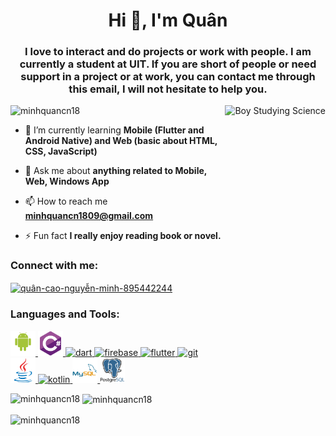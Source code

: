 <h1 align="center">Hi 👋, I'm Quân</h1>
<h3 align="center">I love to interact and do projects or work with people. I am currently a student at UIT. If you are short of people or need support in a project or at work, you can contact me through this email, I will not hesitate to help you.</h3>
<img align="right" height=400 alt="Boy Studying Science" src="https://user-images.githubusercontent.com/71182342/174432356-c883886c-dc4f-4bbb-a992-151fa70ed621.gif" />

<p align="left"> <img src="https://komarev.com/ghpvc/?username=minhquancn18&label=Profile%20views&color=0e75b6&style=flat" alt="minhquancn18" /> </p>

- 🌱 I’m currently learning **Mobile (Flutter and Android Native) and Web (basic about HTML, CSS, JavaScript)**

- 💬 Ask me about **anything related to Mobile, Web, Windows App**

- 📫 How to reach me **minhquancn1809@gmail.com**

- ⚡ Fun fact **I really enjoy reading book or novel.**

<h3 align="left">Connect with me:</h3>
<p align="left">
<a href="https://www.linkedin.com/in/cao-nguy%E1%BB%85n-minh-qu%C3%A2n-895442244/" target="_blank"><img align="center" src="https://raw.githubusercontent.com/rahuldkjain/github-profile-readme-generator/master/src/images/icons/Social/linked-in-alt.svg" alt="quân-cao-nguyễn-minh-895442244" height="30" width="40" /></a>
</p>

<h3 align="left">Languages and Tools:</h3>
<p align="left"> <a href="https://developer.android.com" target="_blank" rel="noreferrer"> <img src="https://raw.githubusercontent.com/devicons/devicon/master/icons/android/android-original-wordmark.svg" alt="android" width="40" height="40"/> </a> <a href="https://www.w3schools.com/cs/" target="_blank" rel="noreferrer"> <img src="https://raw.githubusercontent.com/devicons/devicon/master/icons/csharp/csharp-original.svg" alt="csharp" width="40" height="40"/> </a> <a href="https://dart.dev" target="_blank" rel="noreferrer"> <img src="https://www.vectorlogo.zone/logos/dartlang/dartlang-icon.svg" alt="dart" width="40" height="40"/> </a> <a href="https://firebase.google.com/" target="_blank" rel="noreferrer"> <img src="https://www.vectorlogo.zone/logos/firebase/firebase-icon.svg" alt="firebase" width="40" height="40"/> </a> <a href="https://flutter.dev" target="_blank" rel="noreferrer"> <img src="https://www.vectorlogo.zone/logos/flutterio/flutterio-icon.svg" alt="flutter" width="40" height="40"/> </a> <a href="https://git-scm.com/" target="_blank" rel="noreferrer"> <img src="https://www.vectorlogo.zone/logos/git-scm/git-scm-icon.svg" alt="git" width="40" height="40"/> </a> <a href="https://www.java.com" target="_blank" rel="noreferrer"> <img src="https://raw.githubusercontent.com/devicons/devicon/master/icons/java/java-original.svg" alt="java" width="40" height="40"/> </a> <a href="https://kotlinlang.org" target="_blank" rel="noreferrer"> <img src="https://www.vectorlogo.zone/logos/kotlinlang/kotlinlang-icon.svg" alt="kotlin" width="40" height="40"/> </a> <a href="https://www.mysql.com/" target="_blank" rel="noreferrer"> <img src="https://raw.githubusercontent.com/devicons/devicon/master/icons/mysql/mysql-original-wordmark.svg" alt="mysql" width="40" height="40"/> </a> <a href="https://www.postgresql.org" target="_blank" rel="noreferrer"> <img src="https://raw.githubusercontent.com/devicons/devicon/master/icons/postgresql/postgresql-original-wordmark.svg" alt="postgresql" width="40" height="40"/> </a> </p>

<p><img align="left" src="https://github-readme-stats.vercel.app/api/top-langs?username=minhquancn18&show_icons=true&locale=en&layout=compact" alt="minhquancn18" /></p>

<p>&nbsp;<img align="center" src="https://github-readme-stats.vercel.app/api?username=minhquancn18&show_icons=true&locale=en" alt="minhquancn18" /></p>

<p><img align="center" src="https://github-readme-streak-stats.herokuapp.com/?user=minhquancn18&" alt="minhquancn18" /></p>

